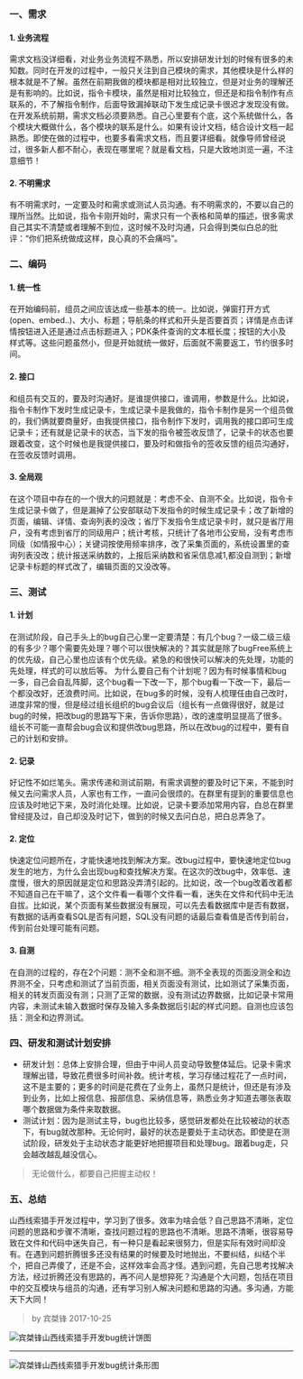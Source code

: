 ### 一、需求 ###
#### 1. 业务流程 ####
需求文档没详细看，对业务业务流程不熟悉，所以安排研发计划的时候有很多的未知数。同时在开发的过程中，一般只关注到自己模块的需求，其他模块是什么样的根本就是不了解。虽然在前期我做的模块都是相对比较独立，但是对业务的理解还是有影响的。比如说，指令卡模块，虽然是相对比较独立，但还是和指令制作有点联系的，不了解指令制作，后面导致漏掉联动下发生成记录卡很迟才发现没有做。
在开发系统前期，需求文档必须要熟悉。自己心里要有个底，这个系统做什么，各个模块大概做什么，各个模块的联系是什么。如果有设计文档，结合设计文档一起熟悉。即使在做的过程中，也要多看需求文档，而且要详细看。就像导师曾经说过，很多新人都不耐心，表现在哪里呢？就是看文档，只是大致地浏览一遍，不注意细节！

#### 2. 不明需求 ####
有不明需求时，一定要及时和需求或测试人员沟通。有不明需求的，不要以自己的理所当然。比如说，指令卡刚开始时，需求只有一个表格和简单的描述，很多需求自己其实不清楚或者理解不到位，这时候不及时沟通，只会得到类似白总的批评：“你们把系统做成这样，良心真的不会痛吗”。


### 二、编码 ###
#### 1. 统一性 ####
在开始编码前，组员之间应该达成一些基本的统一。比如说，弹窗打开方式(open、embed..)、大小、标题；导航条的样式和开头是否要首页；详情是点击详情按钮进入还是通过点击标题进入；PDK条件查询的文本框长度；按钮的大小及样式等。这些问题虽然小，但是开始就统一做好，后面就不需要返工，节约很多时间。

#### 2. 接口 ####
和组员有交互的，要及时沟通好。是谁提供接口，谁调用，参数是什么。比如说，指令卡制作下发时生成记录卡，生成记录卡是我做的，指令卡制作是另一个组员做的，我们俩就要商量好，由我提供接口，指令制作下发时，调用我的接口即可生成记录卡；还有就是记录卡的状态，当下发的指令被签收反馈了，记录卡的状态也要跟着改变，这个时候也是我提供接口，要及时和做指令的签收反馈的组员沟通好，在签收反馈时调用。

#### 3. 全局观 ####
在这个项目中存在的一个很大的问题就是：考虑不全、自测不全。比如说，指令卡生成记录卡做了，但是漏掉了公安部联动下发指令的时候生成记录卡；改了新增的页面，编辑、详情、查询列表的没改；省厅下发指令生成记录卡时，就只是省厅用户，没有考虑到省厅的同级用户；统计考核，只统计了各地市公安局，没有考虑市同级（如情报中心）；关键词按使用频率排序，改了采集页面的，系统设置里的查询列表没改；统计报送采纳数的，上报后采纳数和省采信息减1,都没自测到；新增记录卡标题的样式改了，编辑页面的又没改等。

### 三、测试 ###
#### 1. 计划 ####
在测试阶段，自己手头上的bug自己心里一定要清楚：有几个bug？一级二级三级的有多少？哪个需要先处理？哪个可以很快解决的？其实就是除了bugFree系统上的优先级，自己心里也应该有个优先级。紧急的和很快可以解决的先处理，功能的先处理，样式的可以放后等。
为什么要自己有个计划呢？因为有时候事情和bug一多，自己会自乱阵脚，这个bug看一下改一下，那个bug看一下改一下，最后一个都没改好，还浪费时间。比如说，在bug多的时候，没有人梳理任由自己改时，进度非常的慢，但是经过组长组织的bug会议后（组长有一点做得很好，就是过bug的时候，把改bug的思路写下来，告诉你思路），改的速度明显提高了很多。组长不可能一直帮会bug会议和提供改bug思路，所以在改bug的过程中，要有自己的计划和安排。

#### 2. 记录 ####
好记性不如烂笔头。需求传递和测试前期，有需求调整的要及时记下来，不能到时候又去问需求人员，人家也有工作，一直问会很烦的。在群里有提到的重要信息也应该及时地记下来，及时消化处理。比如说，记录卡要添加常用内容，白总在群里曾经提及过，自己却没及时记下，做到的时候又去问白总，把白总弄急了。

#### 2. 定位 ####
快速定位问题所在，才能快速地找到解决方案。改bug过程中，要快速地定位bug发生的地方，为什么会出现bug和查找解决方案。在这次的改bug中，效率低、速度慢，很大的原因就是定位和思路没弄清引起的。比如说，改一个bug改着改着都不知道自己在干嘛了，这个文件看一看哪个文件看一看，迷失在文件和代码中无法自拔。比如说，某个页面有某些数据没有展现，可以先去看数据库中是否有数据，有数据的话再查看SQL是否有问题，SQL没有问题的话最后查看值是否传到前台，传到前台处理可能有问题。

#### 3. 自测 ####
在自测的过程的，存在2个问题：测不全和测不细。测不全表现的页面没测全和边界测不全，只考虑和测试了当前页面，相关页面没有测试，比如测试了采集页面，相关的转发页面没有测；只测了正常的数据，没有测试边界数据，比如记录卡常用内容，未测试未输入数据时保存及输入多条数据后引起的样式问题。自测也应该包括：测全和边界测试。

### 四、研发和测试计划安排 ###
- 研发计划：总体上安排合理，但由于中间人员变动导致整体延后。记录卡需求理解出错，导致花费很多时间补救。统计考核，学习存储过程花了一点时间，这不是主要的；更多的时间是花费在了业务上，虽然只是统计，但还是有涉及到业务，比如上报信息、报部信息、采纳信息等，熟悉业务才知道去哪张表取哪个数据做为条件来取数据。
- 测试计划：因为是测试主导，bug也比较多，感觉研发都处在比较被动的状态下，有bug就改那种。无论何时，最好的状态是要处于主动状态。即使是在测试阶段，研发处于主动状态才能更好地把握项目和处理bug。跟着bug走，只会越改越乱越没信心。

> 无论做什么，都要自己把握主动权！

### 五、总结 ###
山西线索猎手开发过程中，学习到了很多。效率为啥会低？自己思路不清晰，定位问题的思路和步骤不清晰，查找问题过程的思路也不清晰。思路不清晰，很容易导致在文件和代码中迷失自己，有一种只是看起来很努力，但是实际有效时间却没有。在遇到问题折腾很多还没有结果的时候要及时地抛出，不要纠结，纠结个半个，把自己弄傻了，还是不会，这样效率会高才怪。遇到问题，先自己思考找解决方法，经过折腾还没有思路的，再不问人是想猝死？沟通是个大问题，包括在项目中的交互模块与组员的沟通，还有学习别人解决问题和思路的沟通。多沟通，方能天下大同！

> by 宾桀锋 2017-10-25


![宾桀锋山西线索猎手开发bug统计饼图](https://raw.githubusercontent.com/SkyHomeSky/image/master/markdown/bintu.png)

----------

![宾桀锋山西线索猎手开发bug统计条形图](https://raw.githubusercontent.com/SkyHomeGit/Markdown/master/markdown/tiaoxingtu.png)
